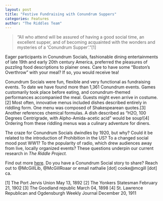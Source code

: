```yaml
---
layout: post
title: "Festive Fundraising with Conundrum Suppers"
categories: Features
author: "The Riddles Team"
---
```


>“All who attend will be assured of having a good social time, an excellent supper, and of becoming acquainted with the wonders and mysteries of a ‘Conundrum Supper’.”[1]

Eager participants in Conundrum Socials, fashionable dining entertainments of late 19th and early 20th century America, preferred the pleasures of puzzling food descriptions to plainer ones. Care to have some “Boston’s Overthrow” with your meal? If so, you would receive tea!

Conundrum Socials were fun, flexible and very functional as fundraising events. To date we have found more than 1,361 Conundrum events. Games customarily took place before eating, and conundrum-themed performances accompanied the meal. Guests might even arrive in costume.[2] Most often, innovative menus included dishes described entirely in riddling form. One menu was composed of Shakespearean quotes.[3] Another references chemical formulas. A dish described as “H2O, 100 Degrees Centrigrade, with Alpho-Amida-acetic acid” would be soup![4] Ordering from these riddling menus was a culinary adventure for diners. 

The craze for Conundrum Socials dwindles by 1920, but why? Could it be related to the introduction of Prohibition in the US? To a changed social mood post WW1? To the popularity of radio, which drew audiences away from live, locally organized events? These questions underpin our current research in *The Riddle Project.*

Find out more [here](https://riddleproject.github.io/). Do you have a Conundrum Social story to share? Reach out to @McGillLib, @McGillRoaar or email nathalie [dot] cooke@mcgill [dot] ca.

[1] The Port Jervis Union May 13, 1892
[2] The Yonkers Statesman February 21, 1902
[3] The Goodland republic March 04, 1898
[4] St. Lawrence Republican and Ogdensburgh Weekly Journal December 20, 1911